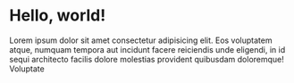 # Hello, world!

Lorem ipsum dolor sit amet consectetur adipisicing elit. Eos voluptatem atque, numquam tempora aut incidunt facere reiciendis unde eligendi, in id sequi architecto facilis dolore molestias provident quibusdam doloremque! Voluptate